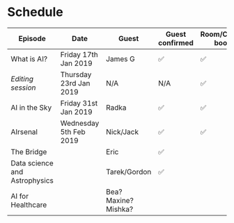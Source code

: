 Schedule
======

| Episode | Date | Guest | Guest confirmed | Room/Calendar booked | Lead Interviewer | 2nd Interviewer |
|---|---|---|---|---|---|---|
|What is AI?|Friday 17th Jan 2019 | James G| ✅|✅| N/A | N/A |
|*Editing session*|Thursday 23rd Jan 2019| N/A|N/A|✅| N/A | N/A |
| AI in the Sky| Friday 31st Jan 2019|Radka|✅|✅| Tarek | Ed |
|AIrsenal|Wednesday 5th Feb 2019| Nick/Jack|✅|✅| Ben | Effie |
| The Bridge | | Eric| ✅| | Ed |  |
| Data science and Astrophysics | |Tarek/Gordon| ✅| |Effie| Tarek|
| AI for Healthcare | | Bea? Maxine? Mishka?| | |  |  |

